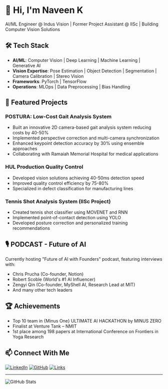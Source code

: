 # 👋 Hi, I'm Naveen K

AI/ML Engineer @ Indus Vision | Former Project Assistant @ IISc | Building Computer Vision Solutions

## 🛠 Tech Stack
- **AI/ML**: Computer Vision | Deep Learning | Machine Learning | Generative AI
- **Vision Expertise**: Pose Estimation | Object Detection | Segmentation | Camera Calibration | Stereo Vision
- **Frameworks**: PyTorch | TensorFlow
- **Operations**: MLOps | Data Preprocessing | Bias Handling

## 🚀 Featured Projects

### POSTURA: Low-Cost Gait Analysis System
- Built an innovative 2D camera-based gait analysis system reducing costs by 40-50%
- Implemented perspective correction and multi-camera synchronization
- Enhanced keypoint detection accuracy by 30% using ensemble approaches
- Collaborating with Ramaiah Memorial Hospital for medical applications

### HUL Production Quality Control
- Developed vision solutions achieving 40-50ms detection speed
- Improved quality control efficiency by 75-80%
- Specialized in defect classification for manufacturing lines

### Tennis Shot Analysis System (IISc Project)
- Created tennis shot classifier using MOVENET and RNN
- Implemented point-of-contact detection using YOLO
- Developed posture correction and personalized training recommendations

## 🎙 PODCAST - Future of AI
Currently hosting "Future of AI with Founders" podcast, featuring interviews with:
- Chris Prucha (Co-founder, Notion)
- Robert Scoble (World's #1 AI Influencer)
- Zengyi Qin (Co-founder, MyShell AI, Research Lead at MIT)
- And many other tech leaders

## 🏆 Achievements
- Top 10 team in {Minus One} ULTIMATE AI HACKATHON by MINUS ZERO
- Finalist at Venture Tank – NMIT
- 1st place among 198 papers at International Conference on Frontiers in Yoga Research

## 📫 Connect With Me
[![LinkedIn](https://img.shields.io/badge/LinkedIn-0077B5?style=for-the-badge&logo=linkedin&logoColor=white)](https://www.linkedin.com/in/naveenkai/)
[![GitHub](https://img.shields.io/badge/GitHub-100000?style=for-the-badge&logo=github&logoColor=white)](https://github.com/naveenkai)
[![Links](https://img.shields.io/badge/linktree-39E09B?style=for-the-badge&logo=linktree&logoColor=white)](https://linktr.ee/naveenk.ai)

---
![GitHub Stats](https://github-readme-stats.vercel.app/api?username=naveenkai&show_icons=true&theme=radical)
